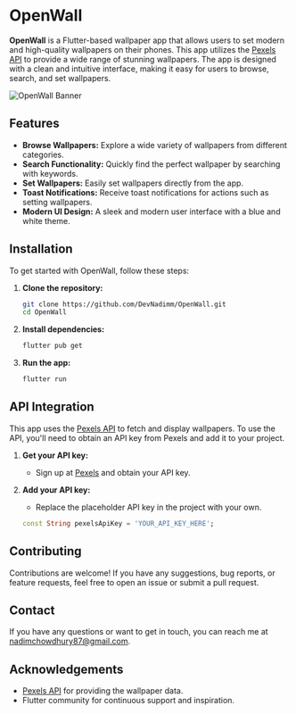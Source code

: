 # OpenWall

**OpenWall** is a Flutter-based wallpaper app that allows users to set modern and high-quality
wallpapers on their phones. This app utilizes the [Pexels API](https://www.pexels.com/api/) to
provide a wide range of stunning wallpapers. The app is designed with a clean and intuitive
interface, making it easy for users to browse, search, and set wallpapers.

![OpenWall Banner](assets/banner_image/banner.jpg)

## Features

- **Browse Wallpapers:** Explore a wide variety of wallpapers from different categories.
- **Search Functionality:** Quickly find the perfect wallpaper by searching with keywords.
- **Set Wallpapers:** Easily set wallpapers directly from the app.
- **Toast Notifications:** Receive toast notifications for actions such as setting wallpapers.
- **Modern UI Design:** A sleek and modern user interface with a blue and white theme.

## Installation

To get started with OpenWall, follow these steps:

1. **Clone the repository:**

    ```bash
    git clone https://github.com/DevNadimm/OpenWall.git
    cd OpenWall
    ```

2. **Install dependencies:**

    ```bash
    flutter pub get
    ```

3. **Run the app:**

    ```bash
    flutter run
    ```

## API Integration

This app uses the [Pexels API](https://www.pexels.com/api/) to fetch and display wallpapers. To use
the API, you'll need to obtain an API key from Pexels and add it to your project.

1. **Get your API key:**
    - Sign up at [Pexels](https://www.pexels.com/api/) and obtain your API key.

2. **Add your API key:**
    - Replace the placeholder API key in the project with your own.

    ```dart
    const String pexelsApiKey = 'YOUR_API_KEY_HERE';
    ```

## Contributing

Contributions are welcome! If you have any suggestions, bug reports, or feature requests, feel free
to open an issue or submit a pull request.

## Contact

If you have any questions or want to get in touch, you can reach me at nadimchowdhury87@gmail.com.

## Acknowledgements

- [Pexels API](https://www.pexels.com/api/) for providing the wallpaper data.
- Flutter community for continuous support and inspiration.

